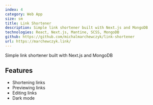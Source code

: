 ```yaml
---
index: 4
category: Web App
size: sm
title: Link Shortener
description: Simple link shortener built with Next.js and MongoDB
technologies: React, Next.js, Mantine, SCSS, MongoDB
github: https://github.com/michalmarchewczyk/link-shortener
url: https://marchewczyk.link/
---
```


Simple link shortener built with Next.js and MongoDB

## Features

- Shortening links
- Previewing links
- Editing links
- Dark mode
